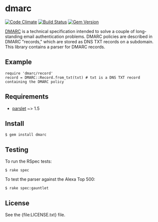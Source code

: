 dmarc
=====

[![Code Climate](https://codeclimate.com/github/trailofbits/dmarc.png)](https://codeclimate.com/github/trailofbits/dmarc) [![Build Status](https://travis-ci.org/trailofbits/dmarc.svg)](https://travis-ci.org/trailofbits/dmarc)
[![Gem Version](https://badge.fury.io/rb/dmarc.svg)](http://badge.fury.io/rb/dmarc)

[DMARC] is a technical specification intended to solve a couple of long-standing
email authentication problems. DMARC policies are described in DMARC "records," 
which are stored as DNS TXT records on a subdomain. This library contains a
parser for DMARC records.

Example
-------

    require 'dmarc/record'
    record = DMARC::Record.from_txt(txt) # txt is a DNS TXT record containing the DMARC policy

Requirements
------------

* [parslet] ~> 1.5

Install
-------

    $ gem install dmarc

Testing
-------

To run the RSpec tests:

    $ rake spec

To test the parser against the Alexa Top 500:

    $ rake spec:gauntlet

License
-------

See the {file:LICENSE.txt} file.

[DMARC]: http://tools.ietf.org/html/draft-kucherawy-dmarc-base-02
[parslet]: http://kschiess.github.io/parslet/
